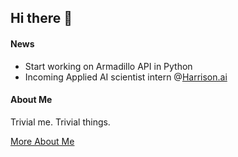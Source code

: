 ## Hi there :wave:

#### News
* Start working on Armadillo API in Python
* Incoming Applied AI scientist intern @[Harrison.ai](https://www.harrison.ai/)
  
#### About Me 
Trivial me. Trivial things.
  
[More About Me](https://terryyz.github.io/_pages/cv.pdf)

